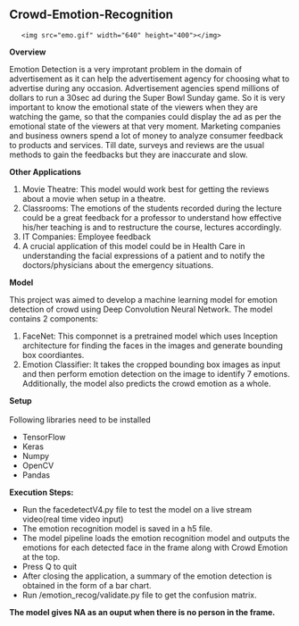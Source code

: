 ## Crowd-Emotion-Recognition

       <img src="emo.gif" width="640" height="400"></img>

**Overview**

Emotion Detection is a very improtant problem in the domain of advertisement as it can help the advertisement agency for choosing what to advertise during any occasion. Advertisement agencies spend millions of dollars to run a 30sec ad during the Super Bowl Sunday game. So it is very important to know the emotional state of the viewers when they are watching the game, so that the companies could display the ad as per the emotional state of the viewers at that very moment. Marketing companies and business owners spend a lot of money to analyze consumer feedback to products and services. Till date, surveys and reviews are the usual methods to gain the feedbacks but they are inaccurate and slow.

**Other Applications**
1) Movie Theatre: This model would work best for getting the reviews about a movie when setup in a theatre.
2) Classrooms: The emotions of the students recorded during the lecture could be a great feedback for a professor to understand how effective his/her teaching is and to restructure the course, lectures accordingly.
3) IT Companies: Employee feedback
4) A crucial application of this model could be in Health Care in understanding the facial expressions of a patient and to notify the doctors/physicians about the emergency situations.

**Model**

This project was aimed to develop a machine learning model for emotion detection of crowd using Deep Convolution Neural Network. The model contains 2 components:

1. FaceNet: This componnet is a pretrained model which uses Inception architecture for finding the faces in the images and generate bounding box coordiantes.
2. Emotion Classifier: It takes the cropped bounding box images as input and then perform emotion detection on the image to identify 7 emotions. Additionally, the model also predicts the crowd emotion as a whole.

**Setup**<br>
<br>Following libraries need to be installed<br>
* TensorFlow<br>
* Keras<br>
* Numpy<br>
* OpenCV<br>
* Pandas<br>

**Execution Steps:**<br>

* Run the facedetectV4.py file to test the model on a live stream video(real time video input) <br>
* The emotion recognition model is saved in a h5 file.<br>
* The model pipeline loads the emotion recognition model and outputs the emotions for each detected face in the frame along with Crowd Emotion at the top.<br>
* Press Q to quit
* After closing the application, a summary of the emotion detection is obtained in the form of a bar chart.
* Run /emotion_recog/validate.py file to get the confusion matrix.

**The model gives NA as an ouput when there is no person in the frame.** 









